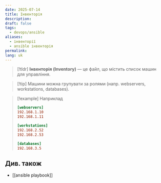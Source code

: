 ```yaml
---
date: 2025-07-14
title: Інвенторія
description: 
draft: false
tags:
  - devops/ansible
aliases:
  - інвенторії
  - ansible інвенторія
permalink: 
lang: uk
---
```


> [!tldr]
> **Інвенторія (Inventory)** — це файл, що містить список машин для управління.

> [!tip] Машини можна групувати за ролями (напр. webservers, workstations, databases).

> [!example] Наприклад
> ```ini
> [webservers]
> 192.168.1.10
> 192.168.1.11
> 
> [workstations]
> 192.168.2.52
> 192.168.2.53
> 
> [databases]
> 192.168.3.5
> ```

## Див. також

- [[ansible playbook]]